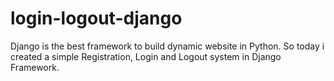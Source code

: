 # login-logout-django
Django is the best framework to build dynamic website in Python. So today i created a simple Registration, Login and Logout system in Django Framework.
